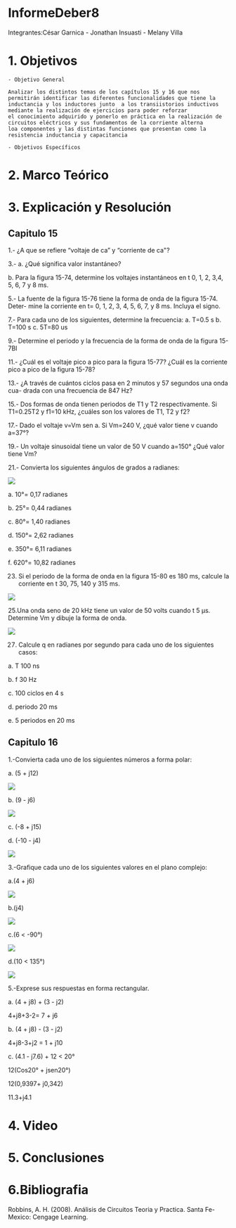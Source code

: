 # InformeDeber8

Integrantes:César Garnica  -  Jonathan Insuasti -  Melany Villa 

# 1. Objetivos
    - Objetivo General
     
    Analizar los distintos temas de los capítulos 15 y 16 que nos permitirán identificar las diferentes funcionalidades que tiene la
    inductancia y los inductores junto  a los transiistorios inductivos  mediante la realización de ejercicios para poder reforzar 
    el conocimiento adquirido y ponerlo en práctica en la realización de circuitos eléctricos y sus fundamentos de la corriente alterna
    loa componentes y las distintas funciones que presentan como la resistencia inductancia y capacitancia 
            
    - Objetivos Específicos  
    
   
     
     
# 2. Marco Teórico


# 3. Explicación y Resolución

## Capitulo 15

1.- ¿A que se refiere “voltaje de ca” y “corriente de ca"?

3.- a. ¿Qué significa valor instantáneo? 

b. Para la figura 15-74, determine los voltajes instantáneos en t 0, 1, 2, 3,4, 5, 6, 7 y 8 ms.

5.- La fuente de la figura 15-76 tiene la forma de onda de la figura 15-74. Deter- mine la corriente en t= 0, 1, 2, 3, 4, 5, 6, 7, y 8 ms. Incluya el signo.

7.- Para cada uno de los siguientes, determine la frecuencia: a. T=0.5 s b. T=100 s c. 5T=80 us

9.- Determine el periodo y la frecuencia de la forma de onda de la figura 15-7BI

11.- ¿Cuál es el voltaje pico a pico para la figura 15-77? ¿Cuál es la corriente pico a pico de la figura 15-78?

13.- ¿A través de cuántos ciclos pasa en 2 minutos y 57 segundos una onda cua- drada con una frecuencia de 847 Hz?

15.- Dos formas de onda tienen periodos de T1 y T2 respectivamente. Si T1=0.25T2 y f1=10 kHz, ¿cuáles son los valores de T1, T2 y f2?

17.- Dado el voltaje v=Vm sen a. Si Vm=240 V, ¿qué valor tiene v cuando a=37°?

19.- Un voltaje sinusoidal tiene un valor de 50 V cuando a=150° ¿Qué valor tiene Vm?

21.- Convierta los siguientes ángulos de grados a radianes:

![](https://github.com/mjvilla1/ImagenesDeber8/blob/main/F%C3%B3rmula%20radianes.PNG)

a. 10°= 0,17 radianes  

b. 25°= 0,44 radianes 

c. 80°= 1,40 radianes 

d. 150°= 2,62 radianes

e. 350°= 6,11 radianes

f. 620°= 10,82 radianes 

23. Si el periodo de la forma de onda en la figura 15-80 es 180 ms, calcule la corriente en t  30, 75, 140 y 315 ms.

![](https://github.com/mjvilla1/ImagenesDeber8/blob/main/Ejercicio%2015.23.PNG)

25.Una onda seno de 20 kHz tiene un valor de 50 volts cuando t  5 μs. Determine Vm y dibuje la forma de onda.

![](https://github.com/mjvilla1/ImagenesDeber8/blob/main/Ejercicio%2015.25.PNG)

27. Calcule q en radianes por segundo para cada uno de los siguientes casos:

a. T  100 ns

b. f  30 Hz 

c. 100 ciclos en 4 s

 d. periodo  20 ms
 
 e. 5 periodos en 20 ms


## Capitulo 16

1.-Convierta cada uno de los siguientes números a forma polar:

a. (5 + j12)

![](https://github.com/mjvilla1/ImagenesDeber8/blob/main/Ejercicio%2016.1.PNG)

b. (9 - j6)

![](https://github.com/mjvilla1/ImagenesDeber8/blob/main/Ejercicio%2016.1.b.PNG)

c. (-8 + j15)

d. (-10 - j4)


![](https://github.com/mjvilla1/ImagenesDeber8/blob/main/Ejercicio%2016%20c-d.JPG)


3.-Grafique cada uno de los siguientes valores en el plano complejo:

a.(4 + j6)

![](https://github.com/mjvilla1/ImagenesDeber8/blob/main/Ejercicio%2016.3%20a.JPG)

b.(j4)

![](https://github.com/mjvilla1/ImagenesDeber8/blob/main/Ejercicio%2016.3%20b.JPG)

c.(6 < -90°)

![](https://github.com/mjvilla1/ImagenesDeber8/blob/main/Ejercicio%2016.3%20c.JPG)

d.(10 < 135°)

![](https://github.com/mjvilla1/ImagenesDeber8/blob/main/Ejercicio%2016.3%20d.JPG)

5.-Exprese sus respuestas en forma rectangular.

a. (4 + j8) + (3 - j2)

4+j8+3-2= 7 + j6

b. (4 + j8) - (3 - j2)

4+j8-3+j2 = 1 + j10

c. (4.1 - j7.6) + 12 < 20°

12(Cos20° + jsen20°)

12(0,9397+ j0,342)

11.3+j4.1

# 4. Video



# 5. Conclusiones



# 6.Bibliografia 

Robbins, A. H. (2008). Análisis de Circuitos Teoria y Practica. Santa Fe-Mexico: Cengage Learning.

